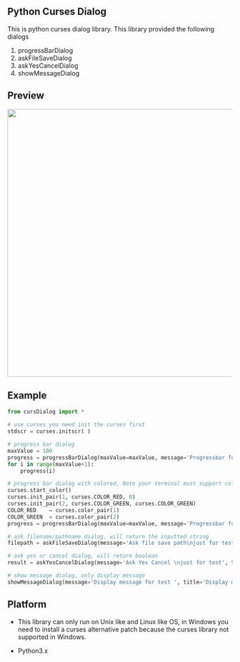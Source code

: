 ## Python Curses Dialog

This is python curses dialog library.
This library provided the following dialogs

1. progressBarDialog
2. askFileSaveDialog
3. askYesCancelDialog
4. showMessageDialog

## Preview
<img src="https://raw.githubusercontent.com/jacklam718/cursesDialog/master/.github/curses-dialog.gif" width="600">

## Example
```python
from cursDialog import *

# use curses you need init the curses first
stdscr = curses.initscr( )

# progress bar dialog
maxValue = 100
progress = progressBarDialog(maxValue=maxValue, message='Progressbar for test', title='Progress test')
for i in range(maxValue+1):
    progress(i)

# progress bar dialog with colored, Note your terminal must support color
curses.start_color()
curses.init_pair(1, curses.COLOR_RED, 0)
curses.init_pair(2, curses.COLOR_GREEN, curses.COLOR_GREEN)
COLOR_RED    = curses.color_pair(1)
COLOR_GREEN  = curses.color_pair(2)
progress = progressBarDialog(maxValue=maxValue, message='Progressbar for test', title='Progress test', clr1=COLOR_RED, clr2=COLOR_GREEN)

# ask filename/pathname dialog, will return the inputted string
filepath = askFileSaveDialog(message='Ask file save path\njust for test', title='Ask save file Dialog')

# ask yes or cancel dialog, will return boolean
result = askYesCancelDialog(message='Ask Yes Cancel \njust for test', title='Ask Yes Cancel Dialog', title_attr=curses.A_STANDOUT|curses.A_BOLD)

# show message dialog, only display message
showMessageDialog(message='Display message for test ', title='Display message ')
```


## Platform
- This library can only run on Unix like and Linux like OS, in Windows you need to install a curses alternative patch because the curses library not supported in Windows.

- Python3.x
